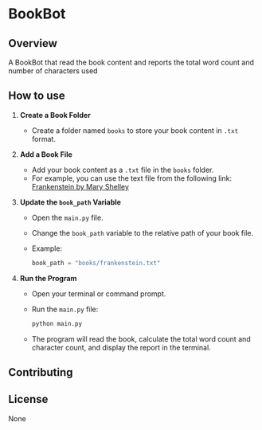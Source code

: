 # BookBot

## Overview
A BookBot that read the book content and reports the total word count and number of characters used

## How to use
1. **Create a Book Folder**
    - Create a folder named `books` to store your book content in `.txt` format.

2. **Add a Book File**
    - Add your book content as a `.txt` file in the `books` folder.
    - For example, you can use the text file from the following link:
     [Frankenstein by Mary Shelley](https://raw.githubusercontent.com/asweigart/codebreaker/master/frankenstein.txt)

3. **Update the `book_path` Variable**
    - Open the `main.py` file.
    - Change the `book_path` variable to the relative path of your book file.
    - Example:

        ```python
        book_path = "books/frankenstein.txt"
        ```

4. **Run the Program**
    - Open your terminal or command prompt.
    - Run the `main.py` file:

        ```bash
        python main.py
        ```
    - The program will read the book, calculate the total word count and character count, and display the report in the terminal.

## Contributing


## License
None

